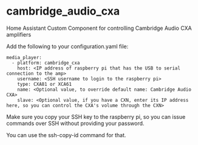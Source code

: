 # cambridge_audio_cxa
Home Assistant Custom Component for controlling Cambridge Audio CXA amplifiers


Add the following to your configuration.yaml file:

```
media_player:
  - platform: cambridge_cxa
    host: <IP address of raspberry pi that has the USB to serial connection to the amp>
    username: <SSH username to login to the raspberry pi>
    type: CXA81 or XCA61
    name: <Optional value, to override default name: Cambridge Audio CXA>
    slave: <Optional value, if you have a CXN, enter its IP address here, so you can control the CXA's volume through the CXN>
```

Make sure you copy your SSH key to the raspberry pi, so you can issue commands over SSH without providing your password.

You can use the ssh-copy-id command for that.
